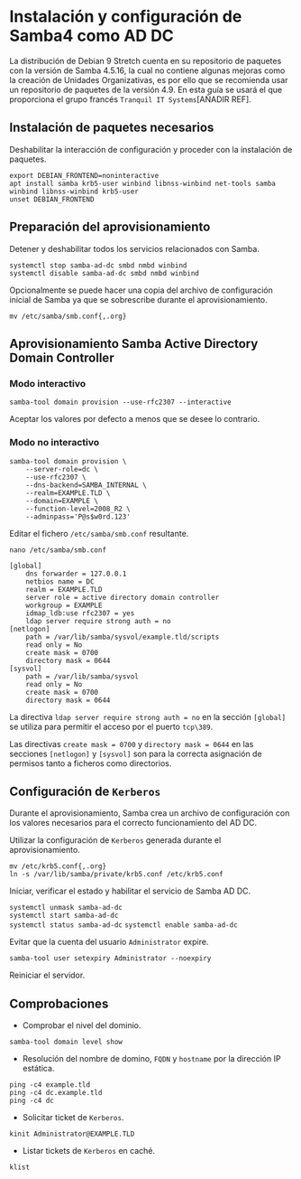 # Instalación y configuración de Samba4 como AD DC

La distribución de Debian 9 Stretch cuenta en su repositorio de paquetes con la versión de Samba 4.5.16, la cual no contiene algunas mejoras como la creación de Unidades Organizativas, es por ello que se recomienda usar un repositorio de paquetes de la versión 4.9. En esta guía se usará el que proporciona el grupo francés `Tranquil IT Systems`[AÑADIR REF].

## Instalación de paquetes necesarios

Deshabilitar la interacción de configuración y proceder con la instalación de paquetes.

`export DEBIAN_FRONTEND=noninteractive`  
`apt install samba krb5-user winbind libnss-winbind net-tools samba winbind libnss-winbind krb5-user`  
`unset DEBIAN_FRONTEND`

## Preparación del aprovisionamiento

Detener y deshabilitar todos los servicios relacionados con Samba.

`systemctl stop samba-ad-dc smbd nmbd winbind`  
`systemctl disable samba-ad-dc smbd nmbd winbind`  

Opcionalmente se puede hacer una copia del archivo de configuración inicial de Samba ya que se sobrescribe durante el aprovisionamiento.

`mv /etc/samba/smb.conf{,.org}`

## Aprovisionamiento Samba Active Directory Domain Controller

### Modo interactivo

`samba-tool domain provision --use-rfc2307 --interactive`

Aceptar los valores por defecto a menos que se desee lo contrario.

### Modo no interactivo

    samba-tool domain provision \
        --server-role=dc \
        --use-rfc2307 \
        --dns-backend=SAMBA_INTERNAL \
        --realm=EXAMPLE.TLD \
        --domain=EXAMPLE \
        --function-level=2008_R2 \
        --adminpass='P@s$w0rd.123'

Editar el fichero `/etc/samba/smb.conf` resultante.

`nano /etc/samba/smb.conf`

    [global]
        dns forwarder = 127.0.0.1
        netbios name = DC
        realm = EXAMPLE.TLD
        server role = active directory domain controller
        workgroup = EXAMPLE
        idmap_ldb:use rfc2307 = yes
        ldap server require strong auth = no
    [netlogon]
        path = /var/lib/samba/sysvol/example.tld/scripts
        read only = No
        create mask = 0700
        directory mask = 0644
    [sysvol]
        path = /var/lib/samba/sysvol
        read only = No
        create mask = 0700
        directory mask = 0644

La directiva `ldap server require strong auth = no` en la sección `[global]` se utiliza para permitir el acceso por el puerto `tcp\389`.

Las directivas `create mask = 0700` y `directory mask = 0644` en las secciones `[netlogon]` y `[sysvol]` son para la correcta asignación de permisos tanto a ficheros como directorios.

## Configuración de `Kerberos`

Durante el aprovisionamiento, Samba crea un archivo de configuración con los valores necesarios para el correcto funcionamiento del AD DC.

Utilizar la configuración de `Kerberos` generada durante el aprovisionamiento.

`mv /etc/krb5.conf{,.org}`  
`ln -s /var/lib/samba/private/krb5.conf /etc/krb5.conf`

Iniciar, verificar el estado y habilitar el servicio de Samba AD DC.

`systemctl unmask samba-ad-dc`  
`systemctl start samba-ad-dc`  
`systemctl status samba-ad-dc` 
`systemctl enable samba-ad-dc`

Evitar que la cuenta del usuario `Administrator` expire.

`samba-tool user setexpiry Administrator --noexpiry`

Reiniciar el servidor.

## Comprobaciones

* Comprobar el nivel del dominio.

`samba-tool domain level show`

* Resolución del nombre de domino, `FQDN` y `hostname` por la dirección IP estática.

`ping -c4 example.tld`  
`ping -c4 dc.example.tld`  
`ping -c4 dc`

* Solicitar ticket de `Kerberos`.

`kinit Administrator@EXAMPLE.TLD`

* Listar tickets de `Kerberos` en caché.

`klist`
